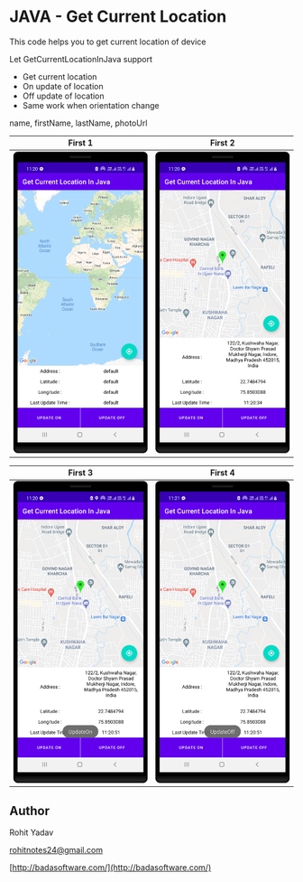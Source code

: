 # JAVA - Get Current Location

This code helps you to get current location of device

Let GetCurrentLocationInJava support

- Get current location
- On update of location
- Off update of location
- Same work when orientation change

name, firstName, lastName, photoUrl

|    First 1   |     First 2     |
|--------------|-----------------|
| <img src="art/1.png" width="250"> | <img src="art/2.png" width="250"> |

|    First 3   |     First 4     |
|--------------|-----------------|
| <img src="art/3.png" width="250"> | <img src="art/4.png" width="250"> |

## Author ##

Rohit Yadav

[rohitnotes24@gmail.com](mailto:rohitnotes24@gmail.com)

[http://badasoftware.com/](http://badasoftware.com/)
